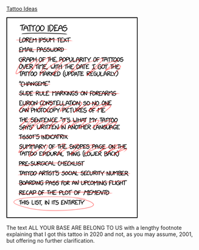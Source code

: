 [Tattoo Ideas](https://xkcd.com/2255)

![Tattoo Ideas](./random_comic.png)

The text ALL YOUR BASE ARE BELONG TO US with a lengthy footnote explaining that I got this tattoo in 2020 and not, as you may assume, 2001, but offering no further clarification.


